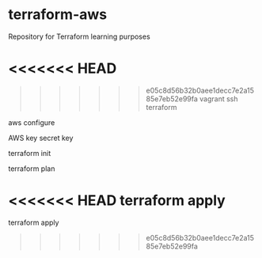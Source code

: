 # terraform-aws
Repository for Terraform learning purposes 


<<<<<<< HEAD
=======


>>>>>>> e05c8d56b32b0aee1decc7e2a1585e7eb52e99fa
vagrant ssh terraform

aws configure

AWS key 
secret key 

terraform init


terraform plan


<<<<<<< HEAD
terraform apply
=======
terraform apply
>>>>>>> e05c8d56b32b0aee1decc7e2a1585e7eb52e99fa
